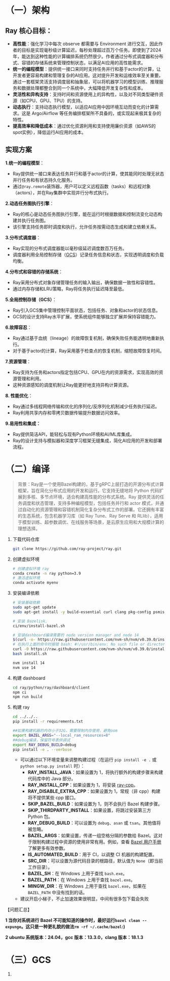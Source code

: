 # （一）架构

## Ray 核心目标：

* **高性能**：强化学习中每次 observe 都需要与 Environment 进行交互，因此作者的目标是实现毫秒级计算延迟，每秒处理超过百万个任务。即使到了2024年，能达到这种性能的计算编排系统仍然很少。作者通过分布式调度器和分布式、容错的存储系统来管理控制状态，以满足AI应用的高性能需求。
* **统一的编程模型**：提供统一接口来同时支持任务并行和基于actor的计算，让开发者更容易构建和管理复杂的AI应用。这对提升开发和运维效率至关重要。通过一套框架灵活支持调度层和抽象层，可以将机器学习的模型训练、推理服务和数据处理都整合到同一个系统中，大幅降低开发复杂性和成本。
* **灵活性和异构支持**：支持时间和资源使用上的异构性，以及对不同类型硬件资源（如CPU、GPU、TPU）的支持。
* **动态执行**：支持动态执行模型，以适应AI应用中因环境互动而变化的计算需求。这是 Argo/Airflow 等任务编排框架所不具备的，或实现起来极其复杂的特性。
* **提高效率和降低成本**：通过优化资源利用和支持使用廉价资源（如AWS的spot实例），降低运行AI应用的成本。

## 实现方案

**1.统一的编程模型**：

- Ray提供统一接口来表达任务并行和基于actor的计算，使其能同时处理无状态并行任务和有状态持久化服务。
- 通过`@ray.remote`装饰器，用户可以定义远程函数（tasks）和远程对象（actors），并在Ray集群中实现并行分布式执行。

**2.动态任务图执行引擎**：

- Ray的核心是动态任务图执行引擎，能在运行时根据数据和控制流变化动态构建并执行任务图。
- 该引擎支持任务即时调度和执行，允许任务按需动态生成和建立依赖关系。

**3.分布式调度器**：

- Ray实现的分布式调度器能以毫秒级延迟调度数百万任务。
- 调度器利用全局控制存储（[GCS](https://zhida.zhihu.com/search?content_id=251837785&content_type=Article&match_order=1&q=GCS&zhida_source=entity)）记录任务信息和状态，实现透明调度和负载均衡。

**4.分布式和容错的存储系统**：

- Ray采用分布式对象存储管理任务的输入输出，确保数据一致性和容错性。
- 通过内存存储和LRU策略，Ray将任务执行延迟降至最低。

**5.全局控制存储（GCS）**：

- Ray引入GCS集中管理控制平面状态，包括任务、对象和actor的状态信息。
- GCS的设计支持Ray水平扩展，使系统组件能够独立扩展并保持容错能力。

**6.故障容忍**：

- Ray通过基于血统（lineage）的故障恢复机制，确保失败任务能透明地重新执行。
- 对于基于actor的计算，Ray采用基于检查点的恢复机制，缩短故障恢复时间。

**7.资源管理**：

- Ray支持为任务和actors指定包括CPU、GPU在内的资源需求，实现高效的资源管理和利用。
- 这种资源感知的调度机制让Ray能更好地支持异构计算资源。

**8. 性能优化**：

- Ray通过多线程网络传输和优化的序列化/反序列化机制减少任务执行延迟。
- Ray利用共享内存和零拷贝数据传输提升数据访问效率。

**9.易用性和集成：**

- Ray提供简洁API，能轻松与现有Python环境和AI/ML库集成。
- Ray的设计支持与模拟器和深度学习框架无缝集成，简化AI应用的开发和部署流程。



# （二）编译

>背景：Ray是一个使用Bazel构建的，基于gRPC上层打造的开源分布式计算框架，旨在简化分布式应用的开发和运行。它支持无缝地将 Python 代码扩展到多核、多节点环境，适合构建高性能的分布式系统。Ray 提供灵活的任务调度和状态管理，支持多种编程模型，包括任务并行和 actor 模式，并通过自动化的资源管理和容错机制简化复杂分布式工作的部署。它还拥有丰富的生态系统，包含机器学习库（如 Ray Tune、Ray Serve 和 RLlib），适用于模型训练、超参数调优、在线服务等场景，是云原生应用和大规模计算的理想选择。

1. 下载代码仓库

   ```bash
   git clone https://github.com/ray-project/ray.git
   ```

2. 创建虚拟环境

   ```bash
   # 创建虚拟环境 ray
   conda create -n ray python=3.9 
   # 激活虚拟环境
   conda activate myenv
   ```

3. 安装编译依赖

   ```bash
   # 安装基础依赖
   sudo apt-get update
   sudo apt-get install -y build-essential curl clang pkg-config psmisc unzip
   
   # 安装 Bazelisk.
   ci/env/install-bazel.sh
   
   # 安装dashboard编译需要的 node version manager and node 14
   $(curl -o- https://raw.githubusercontent.com/nvm-sh/nvm/v0.39.0/install.sh)
   # 在执行上面的命令时报错 bash: #!/usr/bin/env: No such file or directory，使用下面的脚本下载并安装
   curl -O https://raw.githubusercontent.com/nvm-sh/nvm/v0.39.0/install.sh
   bash install.sh
   
   nvm install 14
   nvm use 14
   ```

4. 构建 dashboard

   ```bash
   cd ray/python/ray/dashboard/client
   npm ci
   npm run build
   ```

5. 构建 ray

   ```bash
   cd ../../..
   pip install -r requirements.txt
   
   ##如果构建机器的内存小于32G，需要限制内存使用，避免oom
   export BAZEL_ARGS="--local_ram_resources=8"
   ##debug编译，保留符号表供调试
   export RAY_DEBUG_BUILD=debug
   pip install -e . --verbose
   ```

   - 可以通过以下环境变量来调整构建过程（在运行 `pip install -e .` 或 `python setup.py install` 时）：
     - **RAY_INSTALL_JAVA**：如果设置为 1，将执行额外的构建步骤来构建代码库中的 Java 部分。
     - **RAY_INSTALL_CPP**：如果设置为 1，将安装 [ray-cpp](https://zhida.zhihu.com/search?content_id=251883928&content_type=Article&match_order=1&q=ray-cpp&zhida_source=entity)。
     - **RAY_DISABLE_EXTRA_CPP**：如果设置为 1，常规（非 cpp）构建将不提供某些 cpp 接口。
     - **SKIP_BAZEL_BUILD**：如果设置为 1，则不会执行 Bazel 构建步骤。
     - **SKIP_THIRDPARTY_INSTALL**：如果设置，将跳过安装第三方 Python 包。
     - **RAY_DEBUG_BUILD**：可以设置为 `debug`、`asan` 或 `tsan`。其他值将被忽略。
     - **BAZEL_ARGS**：如果设置，传递一组空格分隔的参数给 Bazel。这对于限制构建过程中资源的使用非常有用。例如，查看 [Bazel 用户手册](https://link.zhihu.com/?target=https%3A//bazel.build/docs/user-manual) 了解更多有效参数。
     - **IS_AUTOMATED_BUILD**：用于 CI，以调整 CI 机器的构建配置。
     - **SRC_DIR**：可以设置为源代码目录的根路径，默认值为 `None`（即当前工作目录）。
     - **BAZEL_SH**：在 Windows 上用于查找 `bash.exe`。
     - **BAZEL_PATH**：在 Windows 上用于查找 `bazel.exe`。
     - **MINGW_DIR**：在 Windows 上用于查找 `bazel.exe`，如果在 `BAZEL_PATH` 中没有找到的话。
   - 建议开启小梯子，不止加速效果很明显，中间有很多包下载会失败

【问题汇总】

**1 当你对系统进行 Bazel 不可能知道的操作时，最好运行`bazel clean --expunge`。这只是一种更礼貌的做法`rm -rf ~/.cache/bazel`:)**

**2 ubuntu 系统版本：24.04，gcc 版本：13.3.0，clang 版本：18.1.3**









# （三）GCS

1. 







